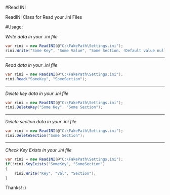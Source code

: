 #Read INI

ReadINI Class for Read your .ini Files

#Usage:

*Write data in your .ini file*

```cs
var rini = new ReadINI(@"C:\FakePath\Settings.ini");
rini.Write("Some Key", "Some Value", "Some Section. !Default value null");
```

---------------------------------------------------------------------------

*Read data in your .ini file*

```cs
var rini = new ReadINI(@"C:\FakePath\Settings.ini");
rini.Read("SomeKey", "SomeSection");
```

---------------------------------------------------------------------------

*Delete key data in your .ini file*

```cs
var rini = new ReadINI(@"C:\FakePath\Settings.ini");
rini.DeleteKey("Some Key", "Some Section");
```

---------------------------------------------------------------------------

*Delete section data in your .ini file*

```cs
var rini = new ReadINI(@"C:\FakePath\Settings.ini");
rini.DeleteSection("Some Section");
```

---------------------------------------------------------------------------

*Check Key Exists in your .ini file*

```cs
var rini = new ReadINI(@"C:\FakePath\Settings.ini");
if(!rini.KeyExists("SomeKey", "SomeSection")
{
	rini.Write("Key", "Val", "Section");
}
```

Thanks! :)
